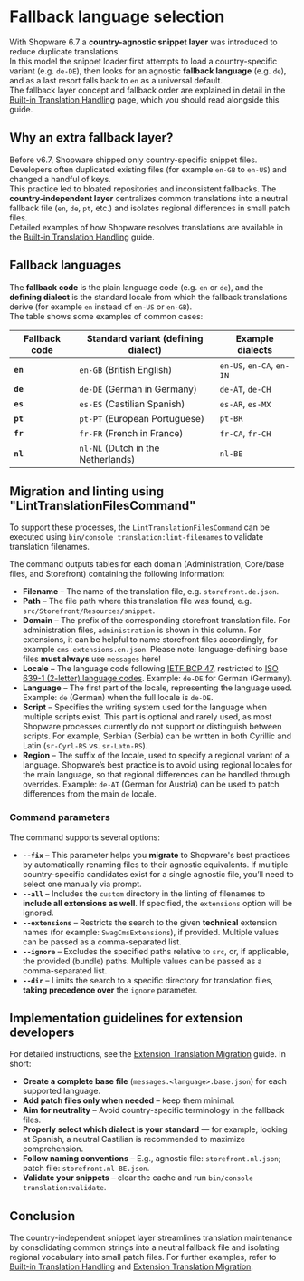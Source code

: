 # Fallback language selection

With Shopware 6.7 a **country-agnostic snippet layer** was introduced to reduce duplicate translations.  
In this model the snippet loader first attempts to load a country-specific variant (e.g. `de-DE`), then looks for an agnostic **fallback language** (e.g. `de`), and as a last resort falls back to `en` as a universal default.  
The fallback layer concept and fallback order are explained in detail in the [Built-in Translation Handling](built-in-translation-system.md) page, which you should read alongside this guide.

## Why an extra fallback layer?

Before v6.7, Shopware shipped only country-specific snippet files. Developers often duplicated existing files (for example `en-GB` to `en-US`) and changed a handful of keys.  
This practice led to bloated repositories and inconsistent fallbacks. The **country-independent layer** centralizes common translations into a neutral fallback file (`en`, `de`, `pt`, etc.) and isolates regional differences in small patch files.  
Detailed examples of how Shopware resolves translations are available in the [Built-in Translation Handling](built-in-translation-system.md) guide.

## Fallback languages

The **fallback code** is the plain language code (e.g. `en` or `de`), and the **defining dialect** is the standard locale from which the fallback translations derive (for example `en` instead of `en-US` or `en-GB`).  
The table shows some examples of common cases:

| Fallback code | Standard variant (defining dialect) | Example dialects          |
|---------------|-------------------------------------|---------------------------|
| **`en`**      | `en-GB` (British English)           | `en-US`, `en-CA`, `en-IN` |
| **`de`**      | `de-DE` (German in Germany)         | `de-AT`, `de-CH`          |
| **`es`**      | `es-ES` (Castilian Spanish)         | `es-AR`, `es-MX`          |
| **`pt`**      | `pt-PT` (European Portuguese)       | `pt-BR`                   |
| **`fr`**      | `fr-FR` (French in France)          | `fr-CA`, `fr-CH`          |
| **`nl`**      | `nl-NL` (Dutch in the Netherlands)  | `nl-BE`                   |

## Migration and linting using "LintTranslationFilesCommand"

To support these processes, the `LintTranslationFilesCommand` can be executed using `bin/console translation:lint-filenames` to validate translation filenames.

The command outputs tables for each domain (Administration, Core/base files, and Storefront) containing the following information:

- **Filename** – The name of the translation file, e.g. `storefront.de.json`.
- **Path** – The file path where this translation file was found, e.g. `src/Storefront/Resources/snippet`.
- **Domain** – The prefix of the corresponding storefront translation file. For administration files, `administration` is shown in this column. For extensions, it can be helpful to name storefront files accordingly, for example `cms-extensions.en.json`. Please note: language-defining base files **must always** use `messages` here!
- **Locale** – The language code following [IETF BCP 47](https://datatracker.ietf.org/doc/html/bcp47), restricted to [ISO 639-1 (2-letter) language codes](https://en.wikipedia.org/wiki/ISO_639-1). Example: `de-DE` for German (Germany).
- **Language** – The first part of the locale, representing the language used. Example: `de` (German) when the full locale is `de-DE`.
- **Script** – Specifies the writing system used for the language when multiple scripts exist. This part is optional and rarely used, as most Shopware processes currently do not support or distinguish between scripts. For example, Serbian (Serbia) can be written in both Cyrillic and Latin (`sr-Cyrl-RS` vs. `sr-Latn-RS`).
- **Region** – The suffix of the locale, used to specify a regional variant of a language. Shopware’s best practice is to avoid using regional locales for the main language, so that regional differences can be handled through overrides. Example: `de-AT` (German for Austria) can be used to patch differences from the main `de` locale.

### Command parameters

The command supports several options:

- **`--fix`** – This parameter helps you **migrate** to Shopware's best practices by automatically renaming files to their agnostic equivalents. If multiple country-specific candidates exist for a single agnostic file, you’ll need to select one manually via prompt.
- **`--all`** – Includes the `custom` directory in the linting of filenames to **include all extensions as well**. If specified, the `extensions` option will be ignored.
- **`--extensions`** – Restricts the search to the given **technical** extension names (for example: `SwagCmsExtensions`), if provided. Multiple values can be passed as a comma-separated list.
- **`--ignore`** – Excludes the specified paths relative to `src`, or, if applicable, the provided (bundle) paths. Multiple values can be passed as a comma-separated list.
- **`--dir`** – Limits the search to a specific directory for translation files, **taking precedence over** the `ignore` parameter.

## Implementation guidelines for extension developers

For detailed instructions, see the [Extension Translation Migration](/resources/references/upgrades/core/translation/extension-translation.md) guide. In short:

- **Create a complete base file** (`messages.<language>.base.json`) for each supported language.
- **Add patch files only when needed** – keep them minimal.
- **Aim for neutrality** – Avoid country-specific terminology in the fallback files.
- **Properly select which dialect is your standard** — for example, looking at Spanish, a neutral Castilian is recommended to maximize comprehension.
- **Follow naming conventions** – E.g., agnostic file: `storefront.nl.json`; patch file: `storefront.nl-BE.json`.
- **Validate your snippets** – clear the cache and run `bin/console translation:validate`.

## Conclusion

The country-independent snippet layer streamlines translation maintenance by consolidating common strings into a neutral fallback file and isolating regional vocabulary into small patch files.
For further examples, refer to [Built-in Translation Handling](/concepts/translations/built-in-translation-system.md) and [Extension Translation Migration](/resources/references/upgrades/core/translation/extension-translation.md).
